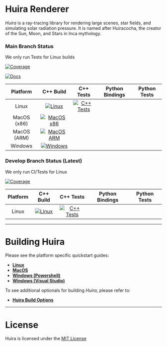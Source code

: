 # Huira Renderer

*Huira* is a ray-tracing library for rendering large scenes, star fields, and simulating solar radiation pressure.  It is named after Huiracocha, the creator of the Sun, Moon, and Stars in Inca mythology.

### Main Branch Status
We only run Tests for Linux builds

[![Coverage](https://codecov.io/gh/huira-render/huira/branch/main/graph/badge.svg)](https://app.codecov.io/gh/huira-render/huira/tree/main)

[![Docs](https://github.com/huira-render/huira/actions/workflows/documentation.yml/badge.svg?branch=main)](https://github.com/huira-render/huira/actions/workflows/documentation.yml?query=branch%3Amain)

| Platform | C++ Build | C++ Tests | Python Bindings | Python Tests |
|:--------:|:---------:|:---------:|:---------------:|:------------:|
| Linux       | [![Linux][ref-nix-badge]]([ref-nix-yml]) | [![C++ Tests][ref-tests-badge]]([ref-tests-yml]) |  |  | 
| MacOS (x86) | [![MacOS x86][ref-osi-badge]](ref-osi-yml)  |  |  |  |
| MacOS (ARM) | [![MacOS ARM][ref-osa-badge]]([ref-osa-yml])|  |  |  |
| Windows     | [![Windows][ref-win-badge]]([ref-win-yml])  |  |  |  |

### Develop Branch Status (Latest)
We only run CI/Tests for Linux

[![Coverage](https://codecov.io/gh/huira-render/huira/branch/develop/graph/badge.svg)](https://app.codecov.io/gh/huira-render/huira/tree/develop)

| Platform | C++ Build | C++ Tests | Python Bindings | Python Tests |
|:--------:|:---------:|:---------:|:---------------:|:------------:|
| Linux        | [![Linux][ref-nix-dev-badge]]([ref-nix-dev-yml]) | [![C++ Tests][ref-tests-dev-badge]](ref-tests-dev-yml]) | | |


***

# Building Huira

Please see the platform specific quickstart guides:
- **[Linux](docs/build/linux.md)**
- **[MacOS](docs/build/macos.md)**
- **[Windows (Powershell)](docs/build/windows.md)**
- **[Windows (Visual Studio)](docs/build/visual-studio.md)**

To see additional optionals for building *Huira*, please refer to:
- **[Huira Build Options](docs/build/options.md)**

***

# License
Huira is licensed under the [MIT License](./LICENSE)


<!--- Linux Badges and Workflows --->
[ref-nix-badge]: https://github.com/huira-render/huira/actions/workflows/linux-build.yml/badge.svg?branch=main
[ref-nix-yml]: https://github.com/huira-render/huira/actions/workflows/linux-build.yml?query=branch%3Amain

[ref-nix-dev-badge]: https://github.com/huira-render/huira/actions/workflows/linux-build.yml/badge.svg?branch=develop
[ref-nix-dev-yml]: https://github.com/huira-render/huira/actions/workflows/linux-build.yml?query=branch%3Adevelop

[ref-tests-dev-badge]: https://github.com/huira-render/huira/actions/workflows/cpp-tests.yml/badge.svg?branch=develop
[ref-tests-dev-yml]: https://github.com/huira-render/huira/actions/workflows/cpp-tests.yml?query=branch%3Adevelop


<!--- MacOS x86 Badges and Workflows --->
[ref-osi-badge]: https://github.com/huira-render/huira/actions/workflows/macos-x86-build.yml/badge.svg?branch=main
[ref-osi-yml]: https://github.com/huira-render/huira/actions/workflows/macos-x86-build.yml?query=branch%3Amain

<!--- MacOS ARM Badges and Workflows --->
[ref-osa-badge]: https://github.com/huira-render/huira/actions/workflows/macos-arm-build.yml/badge.svg?branch=main
[ref-osa-yml]: https://github.com/huira-render/huira/actions/workflows/macos-arm-build.yml?query=branch%3Amain

<!--- Windows Badges and Workflows --->
[ref-win-badge]: https://github.com/huira-render/huira/actions/workflows/windows-build.yml/badge.svg?branch=main
[ref-win-yml]: https://github.com/huira-render/huira/actions/workflows/windows-build.yml?query=branch%3Amain

[ref-tests-badge]: https://github.com/huira-render/huira/actions/workflows/cpp-tests.yml/badge.svg?branch=main
[ref-tests-yml]: https://github.com/huira-render/huira/actions/workflows/cpp-tests.yml?query=branch%3Amain